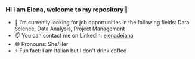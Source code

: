 ### Hi I am Elena, welcome to my repository👋


- 🔭 I’m currently looking for job opportunities in the following fields: Data Science, Data Analysis, Project Management
- 📫 You can contact me on LinkedIn: [elenadeiana](https://www.linkedin.com/in/elenadeiana/)
- 😄 Pronouns: She/Her
- ⚡ Fun fact: I am Italian but I don't drink coffee
